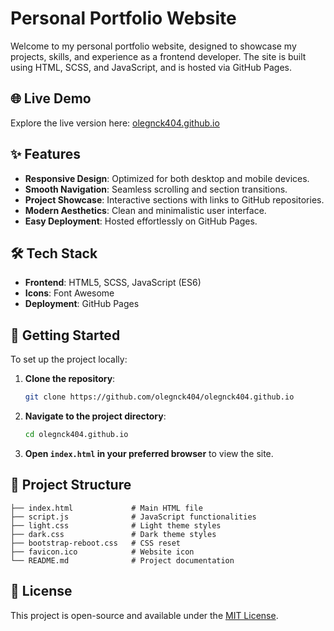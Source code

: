 # Personal Portfolio Website

Welcome to my personal portfolio website, designed to showcase my projects, skills, and experience as a frontend developer. The site is built using HTML, SCSS, and JavaScript, and is hosted via GitHub Pages.

## 🌐 Live Demo

Explore the live version here: [olegnck404.github.io](https://olegnck404.github.io/)

## ✨ Features

- **Responsive Design**: Optimized for both desktop and mobile devices.
- **Smooth Navigation**: Seamless scrolling and section transitions.
- **Project Showcase**: Interactive sections with links to GitHub repositories.
- **Modern Aesthetics**: Clean and minimalistic user interface.
- **Easy Deployment**: Hosted effortlessly on GitHub Pages.

## 🛠️ Tech Stack

- **Frontend**: HTML5, SCSS, JavaScript (ES6)
- **Icons**: Font Awesome
- **Deployment**: GitHub Pages

## 🚀 Getting Started

To set up the project locally:

1. **Clone the repository**:

   ```bash
   git clone https://github.com/olegnck404/olegnck404.github.io
   ```

2. **Navigate to the project directory**:

   ```bash
   cd olegnck404.github.io
   ```

3. **Open `index.html` in your preferred browser** to view the site.

## 📁 Project Structure

```
├── index.html             # Main HTML file
├── script.js              # JavaScript functionalities
├── light.css              # Light theme styles
├── dark.css               # Dark theme styles
├── bootstrap-reboot.css   # CSS reset
├── favicon.ico            # Website icon
└── README.md              # Project documentation
```

## 📄 License

This project is open-source and available under the [MIT License](LICENSE).
